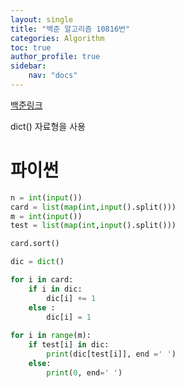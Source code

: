```yaml
---
layout: single
title: "백준 알고리즘 10816번"
categories: Algorithm
toc: true
author_profile: true
sidebar:
    nav: "docs"
---
```


[백준링크](https://www.acmicpc.net/problem/10816)

dict() 자료형을 사용


# 파이썬
```python
n = int(input())
card = list(map(int,input().split()))
m = int(input())
test = list(map(int,input().split()))

card.sort()

dic = dict()

for i in card:
    if i in dic:
        dic[i] += 1
    else :
        dic[i] = 1
        
for i in range(m):
    if test[i] in dic:
        print(dic[test[i]], end =' ')
    else:
        print(0, end=' ')
```